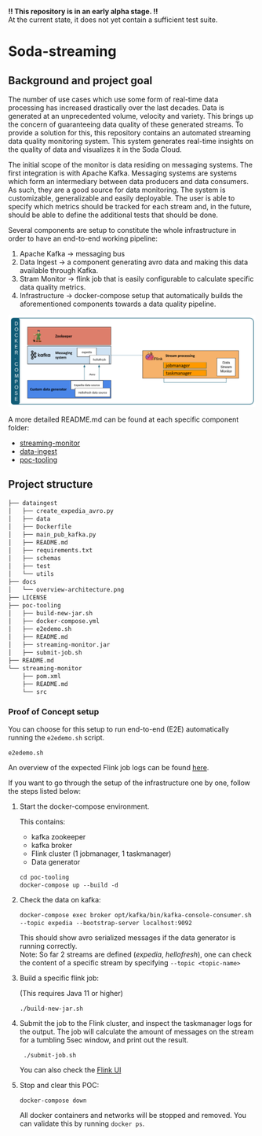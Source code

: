 **!! This repository is in an early alpha stage. !!** <br>
    At the current state, it does not yet contain a sufficient test suite.
# Soda-streaming

## Background and project goal
The number of use cases which use some form of real-time data processing has increased drastically over the last decades.
Data is generated at an unprecedented volume, velocity and variety. This brings up the concern of guaranteeing data
quality of these generated streams. To provide a solution for this, this repository contains an automated streaming
data quality monitoring system. This system generates real-time insights on the quality of data and visualizes
it in the Soda Cloud.

The initial scope of the monitor is data residing on messaging systems. The first integration is with Apache Kafka.
Messaging systems are systems which form an intermediary between data producers and data consumers.
As such, they are a good source for data monitoring. 
The system is customizable, generalizable and easily deployable. The user is able to specify which metrics should be
tracked for each stream and, in the future, should be able to define the additional tests that should be done.

Several components are setup to constitute the whole infrastructure in order to have an end-to-end working pipeline:
1. Apache Kafka -> messaging bus
2. Data Ingest -> a component generating avro data and making this data available through Kafka.
3. Stram Monitor -> flink job that is easily configurable to calculate specific data quality metrics.
4. Infrastructure -> docker-compose setup that automatically builds the aforementioned components towards a data quality pipeline.

![schematic](docs/infrastructure_overview.png)

A more detailed README.md can be found at each specific component folder:
- [streaming-monitor](/streaming-monitor/README.md)
- [data-ingest](/dataingest/README.md)
- [poc-tooling](/poc-tooling/README.md)

## Project structure
```
├── dataingest
│   ├── create_expedia_avro.py
│   ├── data
│   ├── Dockerfile
│   ├── main_pub_kafka.py
│   ├── README.md
│   ├── requirements.txt
│   ├── schemas
│   ├── test
│   └── utils
├── docs
│   └── overview-architecture.png
├── LICENSE
├── poc-tooling
│   ├── build-new-jar.sh
│   ├── docker-compose.yml
│   ├── e2edemo.sh
│   ├── README.md
│   ├── streaming-monitor.jar
│   ├── submit-job.sh
├── README.md
└── streaming-monitor
    ├── pom.xml
    ├── README.md
    └── src
```


### Proof of Concept setup

You can choose for this setup to run end-to-end (E2E) automatically running the `e2edemo.sh` script.
```
e2edemo.sh
```
An overview of the expected Flink job logs can be found [here](/docs/e2edemo_expected_output_flink.md).  

If you want to go through the setup of the infrastructure one by one, follow the steps listed below:

1. Start the docker-compose environment.

    This contains:
    - kafka zookeeper 
    - kafka broker 
    - Flink cluster (1 jobmanager, 1 taskmanager)
    - Data generator
    
    ```
    cd poc-tooling
    docker-compose up --build -d
    ```

2. Check the data on kafka:

    ```
    docker-compose exec broker opt/kafka/bin/kafka-console-consumer.sh --topic expedia --bootstrap-server localhost:9092
    ```
    This should show avro serialized messages if the data generator is running correctly.  
    Note: So far 2 streams are defined (*expedia*, *hellofresh*), one can check the content of a specific stream by specifying `--topic <topic-name>`

3. Build a specific flink job:

    (This requires Java 11 or higher)
    ```
    ./build-new-jar.sh
    ```

4. Submit the job to the Flink cluster, and inspect the taskmanager logs for the output.
The job will calculate the amount of messages on the stream for a tumbling 5sec window, and print out the result.
    
   ```
    ./submit-job.sh
    ```
    You can also check the [Flink UI](http://localhost:8081)

5. Stop and clear this POC:
    
    ```
    docker-compose down
    ```
    All docker containers and networks will be stopped and removed. You can validate this by running `docker ps`.
    
